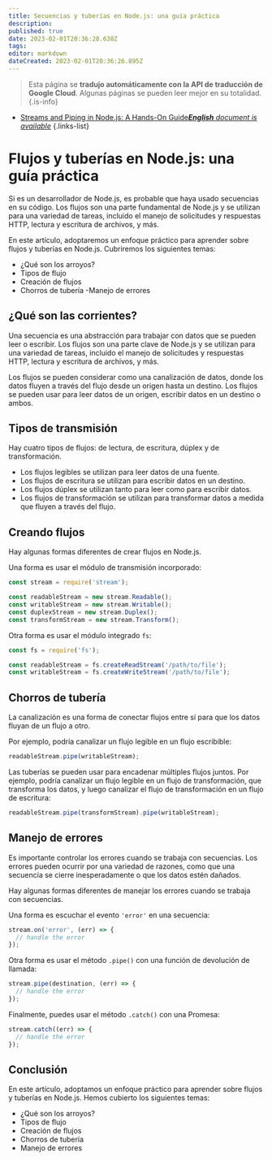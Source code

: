 ```yaml
---
title: Secuencias y tuberías en Node.js: una guía práctica
description: 
published: true
date: 2023-02-01T20:36:28.638Z
tags: 
editor: markdown
dateCreated: 2023-02-01T20:36:26.895Z
---
```


> Esta página se **tradujo automáticamente con la API de traducción de Google Cloud**.
Algunas páginas se pueden leer mejor en su totalidad.{.is-info}



- [Streams and Piping in Node.js: A Hands-On Guide***English** document is available*](/en/Knowledge-base/Nodejs/streams-and-piping-in-node-js-a-hands-on-guide)
{.links-list}


# Flujos y tuberías en Node.js: una guía práctica

Si es un desarrollador de Node.js, es probable que haya usado secuencias en su código. Los flujos son una parte fundamental de Node.js y se utilizan para una variedad de tareas, incluido el manejo de solicitudes y respuestas HTTP, lectura y escritura de archivos, y más.

En este artículo, adoptaremos un enfoque práctico para aprender sobre flujos y tuberías en Node.js. Cubriremos los siguientes temas:

- ¿Qué son los arroyos?
- Tipos de flujo
- Creación de flujos
- Chorros de tubería
-Manejo de errores

## ¿Qué son las corrientes?

Una secuencia es una abstracción para trabajar con datos que se pueden leer o escribir. Los flujos son una parte clave de Node.js y se utilizan para una variedad de tareas, incluido el manejo de solicitudes y respuestas HTTP, lectura y escritura de archivos, y más.

Los flujos se pueden considerar como una canalización de datos, donde los datos fluyen a través del flujo desde un origen hasta un destino. Los flujos se pueden usar para leer datos de un origen, escribir datos en un destino o ambos.

## Tipos de transmisión

Hay cuatro tipos de flujos: de lectura, de escritura, dúplex y de transformación.

- Los flujos legibles se utilizan para leer datos de una fuente.
- Los flujos de escritura se utilizan para escribir datos en un destino.
- Los flujos dúplex se utilizan tanto para leer como para escribir datos.
- Los flujos de transformación se utilizan para transformar datos a medida que fluyen a través del flujo.

## Creando flujos

Hay algunas formas diferentes de crear flujos en Node.js.

Una forma es usar el módulo de transmisión incorporado:

```javascript
const stream = require('stream');

const readableStream = new stream.Readable();
const writableStream = new stream.Writable();
const duplexStream = new stream.Duplex();
const transformStream = new stream.Transform();
```

Otra forma es usar el módulo integrado `fs`:

```javascript
const fs = require('fs');

const readableStream = fs.createReadStream('/path/to/file');
const writableStream = fs.createWriteStream('/path/to/file');
```

## Chorros de tubería

La canalización es una forma de conectar flujos entre sí para que los datos fluyan de un flujo a otro.

Por ejemplo, podría canalizar un flujo legible en un flujo escribible:

```javascript
readableStream.pipe(writableStream);
```

Las tuberías se pueden usar para encadenar múltiples flujos juntos. Por ejemplo, podría canalizar un flujo legible en un flujo de transformación, que transforma los datos, y luego canalizar el flujo de transformación en un flujo de escritura:

```javascript
readableStream.pipe(transformStream).pipe(writableStream);
```

## Manejo de errores

Es importante controlar los errores cuando se trabaja con secuencias. Los errores pueden ocurrir por una variedad de razones, como que una secuencia se cierre inesperadamente o que los datos estén dañados.

Hay algunas formas diferentes de manejar los errores cuando se trabaja con secuencias.

Una forma es escuchar el evento `'error'` en una secuencia:

```javascript
stream.on('error', (err) => {
  // handle the error
});
```

Otra forma es usar el método `.pipe()` con una función de devolución de llamada:

```javascript
stream.pipe(destination, (err) => {
  // handle the error
});
```

Finalmente, puedes usar el método `.catch()` con una Promesa:

```javascript
stream.catch((err) => {
  // handle the error
});
```

## Conclusión

En este artículo, adoptamos un enfoque práctico para aprender sobre flujos y tuberías en Node.js. Hemos cubierto los siguientes temas:

- ¿Qué son los arroyos?
- Tipos de flujo
- Creación de flujos
- Chorros de tubería
- Manejo de errores